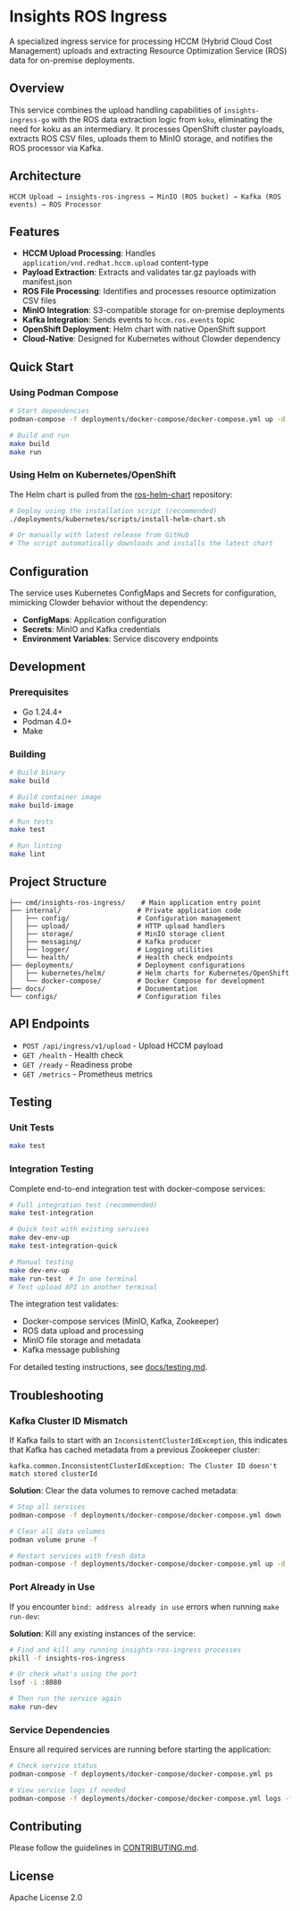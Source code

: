 # Insights ROS Ingress

A specialized ingress service for processing HCCM (Hybrid Cloud Cost Management) uploads and extracting Resource Optimization Service (ROS) data for on-premise deployments.

## Overview

This service combines the upload handling capabilities of `insights-ingress-go` with the ROS data extraction logic from `koku`, eliminating the need for koku as an intermediary. It processes OpenShift cluster payloads, extracts ROS CSV files, uploads them to MinIO storage, and notifies the ROS processor via Kafka.

## Architecture

```
HCCM Upload → insights-ros-ingress → MinIO (ROS bucket) → Kafka (ROS events) → ROS Processor
```

## Features

- **HCCM Upload Processing**: Handles `application/vnd.redhat.hccm.upload` content-type
- **Payload Extraction**: Extracts and validates tar.gz payloads with manifest.json
- **ROS File Processing**: Identifies and processes resource optimization CSV files
- **MinIO Integration**: S3-compatible storage for on-premise deployments
- **Kafka Integration**: Sends events to `hccm.ros.events` topic
- **OpenShift Deployment**: Helm chart with native OpenShift support
- **Cloud-Native**: Designed for Kubernetes without Clowder dependency

## Quick Start

### Using Podman Compose

```bash
# Start dependencies
podman-compose -f deployments/docker-compose/docker-compose.yml up -d

# Build and run
make build
make run
```

### Using Helm on Kubernetes/OpenShift

The Helm chart is pulled from the [ros-helm-chart](https://github.com/insights-onprem/ros-helm-chart) repository:

```bash
# Deploy using the installation script (recommended)
./deployments/kubernetes/scripts/install-helm-chart.sh

# Or manually with latest release from GitHub
# The script automatically downloads and installs the latest chart
```

## Configuration

The service uses Kubernetes ConfigMaps and Secrets for configuration, mimicking Clowder behavior without the dependency:

- **ConfigMaps**: Application configuration
- **Secrets**: MinIO and Kafka credentials
- **Environment Variables**: Service discovery endpoints

## Development

### Prerequisites

- Go 1.24.4+
- Podman 4.0+
- Make

### Building

```bash
# Build binary
make build

# Build container image
make build-image

# Run tests
make test

# Run linting
make lint
```

## Project Structure

```
├── cmd/insights-ros-ingress/    # Main application entry point
├── internal/                   # Private application code
│   ├── config/                 # Configuration management
│   ├── upload/                 # HTTP upload handlers
│   ├── storage/                # MinIO storage client
│   ├── messaging/              # Kafka producer
│   ├── logger/                 # Logging utilities
│   └── health/                 # Health check endpoints
├── deployments/                # Deployment configurations
│   ├── kubernetes/helm/        # Helm charts for Kubernetes/OpenShift
│   └── docker-compose/         # Docker Compose for development
├── docs/                       # Documentation
└── configs/                    # Configuration files
```

## API Endpoints

- `POST /api/ingress/v1/upload` - Upload HCCM payload
- `GET /health` - Health check
- `GET /ready` - Readiness probe
- `GET /metrics` - Prometheus metrics

## Testing

### Unit Tests
```bash
make test
```

### Integration Testing

Complete end-to-end integration test with docker-compose services:

```bash
# Full integration test (recommended)
make test-integration

# Quick test with existing services
make dev-env-up
make test-integration-quick

# Manual testing
make dev-env-up
make run-test  # In one terminal
# Test upload API in another terminal
```

The integration test validates:
- Docker-compose services (MinIO, Kafka, Zookeeper)
- ROS data upload and processing
- MinIO file storage and metadata
- Kafka message publishing

For detailed testing instructions, see [docs/testing.md](docs/testing.md).

## Troubleshooting

### Kafka Cluster ID Mismatch

If Kafka fails to start with an `InconsistentClusterIdException`, this indicates that Kafka has cached metadata from a previous Zookeeper cluster:

```
kafka.common.InconsistentClusterIdException: The Cluster ID doesn't match stored clusterId
```

**Solution**: Clear the data volumes to remove cached metadata:

```bash
# Stop all services
podman-compose -f deployments/docker-compose/docker-compose.yml down

# Clear all data volumes
podman volume prune -f

# Restart services with fresh data
podman-compose -f deployments/docker-compose/docker-compose.yml up -d
```

### Port Already in Use

If you encounter `bind: address already in use` errors when running `make run-dev`:

**Solution**: Kill any existing instances of the service:

```bash
# Find and kill any running insights-ros-ingress processes
pkill -f insights-ros-ingress

# Or check what's using the port
lsof -i :8080

# Then run the service again
make run-dev
```

### Service Dependencies

Ensure all required services are running before starting the application:

```bash
# Check service status
podman-compose -f deployments/docker-compose/docker-compose.yml ps

# View service logs if needed
podman-compose -f deployments/docker-compose/docker-compose.yml logs -f kafka
```

## Contributing

Please follow the guidelines in [CONTRIBUTING.md](CONTRIBUTING.md).

## License

Apache License 2.0